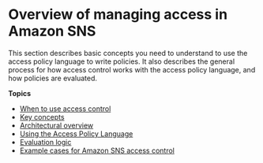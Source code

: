 # Overview of managing access in Amazon SNS<a name="sns-overview-of-managing-access"></a>

This section describes basic concepts you need to understand to use the access policy language to write policies\. It also describes the general process for how access control works with the access policy language, and how policies are evaluated\.

**Topics**
+ [When to use access control](sns-when-to-use-access-control.md)
+ [Key concepts](sns-access-policy-language-key-concepts.md)
+ [Architectural overview](sns-access-policy-language-architectural-overview.md)
+ [Using the Access Policy Language](sns-access-policy-language-using.md)
+ [Evaluation logic](sns-access-policy-language-evaluation-logic.md)
+ [Example cases for Amazon SNS access control](sns-access-policy-use-cases.md)